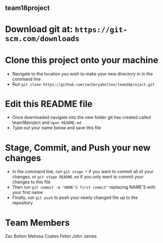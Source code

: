 ## team18project

# Download git at: `https://git-scm.com/downloads`

# Clone this project onto your machine
* Navigate to the location you wish to make your new directory in in the command line
* Run `git clone https://github.com/zacharyabolton/team18project.git`

# Edit this README file
* Once downloaded navigate into the new folder git has created called team18project and `open README.md`
* Type out your name below and save this file

# Stage, Commit, and Push your new changes
* In the command line, run `git stage *` if you want to commit all of your changes, or `git stage README.md` if you only want to commit your changes to this file
* Then run `git commit -m "NAME'S first commit"` replacing NAME'S with your first name
* Finally, run `git push` to push your newly changed file up to the repository


# Team Members
Zac Bolton
Melissa Coates
Febin John James
